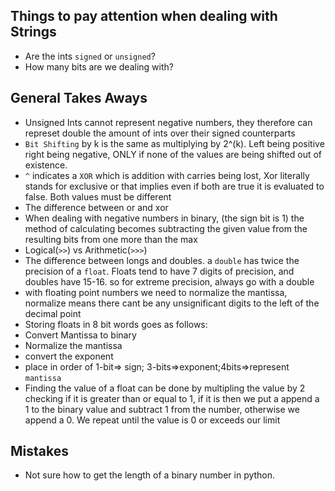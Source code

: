 ## Things to pay attention when dealing with Strings
* Are the ints `signed` or `unsigned`?
* How many bits are we dealing with?

## General Takes Aways
* Unsigned Ints cannot represent negative numbers, they therefore can represet double the amount of ints over their signed counterparts
* `Bit Shifting` by k is the same as multiplying by 2^(k). Left being positive right being negative, ONLY if none of the values are being shifted out of existence.
* `^` indicates a `XOR` which is addition with carries being lost, Xor literally stands for exclusive or that implies even if both are true it is evaluated to false. Both values must be different
* The difference between or and xor
* When dealing with negative numbers in binary, (the sign bit is 1) the method of calculating becomes subtracting the given value from the resulting bits from one more than the max
* Logical(`>>`) vs Arithmetic(`>>>`)
* The difference between longs and doubles. a `double` has twice the precision of a `float`. Floats tend to have 7 digits of precision, and doubles have 15-16. so for extreme precision, always go with a double
* with floating point numbers we need to normalize the mantissa, normalize means there cant be any unsignificant digits to the left of the decimal point
* Storing floats in 8 bit words goes as follows:
 * Convert Mantissa to binary
 * Normalize the mantissa
 * convert the exponent
 * place in order of 1-bit=> sign; 3-bits=>exponent;4bits=>represent `mantissa`
* Finding the value of a float can be done by multipling the value by 2 checking if it is greater than or equal to 1, if it is then we put a append a 1 to the binary value and subtract 1 from the number, otherwise we append a 0. We repeat until the value is 0 or exceeds our limit

## Mistakes
* Not sure how to get the length of a binary number in python.
